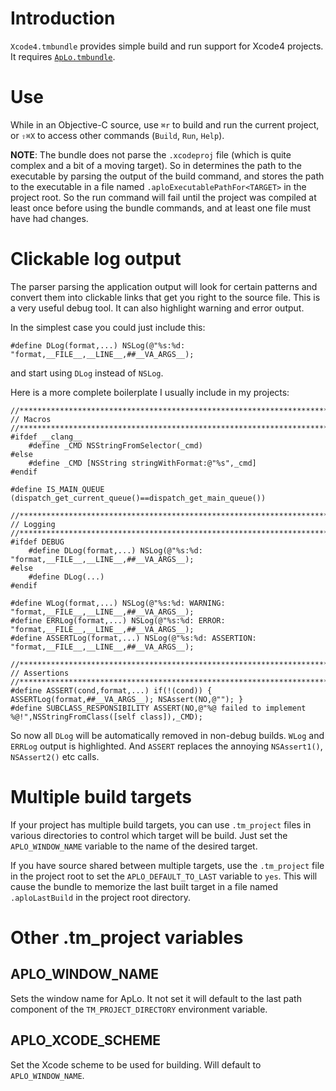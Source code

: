 # Introduction

`Xcode4.tmbundle` provides simple build and run support for Xcode4 projects. It requires [`ApLo.tmbundle`](https://github.com/gknops/aplo.tmbundle).

# Use

While in an Objective-C source, use `⌘r` to build and run the current project, or `⇧⌘X` to access other commands (`Build`, `Run`, `Help`).

**NOTE**: The bundle does not parse the `.xcodeproj` file (which is quite complex and a bit of a moving target). So in determines the path to the executable by parsing the output of the build command, and stores the path to the executable in a file named `.aploExecutablePathFor<TARGET>` in the project root. So the run command will fail until the project was compiled at least once before using the bundle commands, and at least one file must have had changes.

# Clickable log output

The parser parsing the application output will look for certain patterns and convert them into clickable links that get you right to the source file. This is a very useful debug tool. It can also highlight warning and error output.

In the simplest case you could just include this:

	#define	DLog(format,...) NSLog(@"%s:%d: "format,__FILE__,__LINE__,##__VA_ARGS__);

and start using `DLog` instead of `NSLog`.

Here is a more complete boilerplate I usually include in my projects:


	//*****************************************************************************
	// Macros
	//*****************************************************************************
	#ifdef __clang__
		#define _CMD NSStringFromSelector(_cmd)
	#else
		#define _CMD [NSString stringWithFormat:@"%s",_cmd]
	#endif
	
	#define IS_MAIN_QUEUE (dispatch_get_current_queue()==dispatch_get_main_queue())
	
	//*****************************************************************************
	// Logging
	//*****************************************************************************
	#ifdef DEBUG
		#define	DLog(format,...) NSLog(@"%s:%d: "format,__FILE__,__LINE__,##__VA_ARGS__);
	#else
		#define DLog(...)
	#endif
	
	#define	WLog(format,...) NSLog(@"%s:%d: WARNING: "format,__FILE__,__LINE__,##__VA_ARGS__);
	#define	ERRLog(format,...) NSLog(@"%s:%d: ERROR: "format,__FILE__,__LINE__,##__VA_ARGS__);
	#define	ASSERTLog(format,...) NSLog(@"%s:%d: ASSERTION: "format,__FILE__,__LINE__,##__VA_ARGS__);
	
	//*****************************************************************************
	// Assertions
	//*****************************************************************************
	#define ASSERT(cond,format,...)	if(!(cond)) { ASSERTLog(format,##__VA_ARGS__); NSAssert(NO,@""); }
	#define SUBCLASS_RESPONSIBILITY ASSERT(NO,@"%@ failed to implement %@!",NSStringFromClass([self class]),_CMD);
	

So now all `DLog` will be automatically removed in non-debug builds. `WLog` and `ERRLog` output is highlighted. And `ASSERT` replaces the annoying `NSAssert1()`, `NSAssert2()` etc calls.


# Multiple build targets

If your project has multiple build targets, you can use `.tm_project` files in various directories to control which target will be build. Just set the `APLO_WINDOW_NAME` variable to the name of the desired target.

If you have source shared between multiple targets, use the `.tm_project` file in the project root to set the `APLO_DEFAULT_TO_LAST` variable to `yes`. This will cause the bundle to memorize the last built target in a file named `.aploLastBuild` in the project root directory. 

# Other .tm_project variables

## APLO\_WINDOW\_NAME

Sets the window name for ApLo. It not set it will default to the last path component of the `TM_PROJECT_DIRECTORY` environment variable.

## APLO\_XCODE\_SCHEME

Set the Xcode scheme to be used for building. Will default to `APLO_WINDOW_NAME`.
